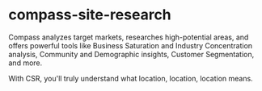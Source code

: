 # compass-site-research
Compass analyzes target markets, researches high-potential areas, and offers powerful tools like Business Saturation and Industry Concentration analysis, Community and Demographic insights, Customer Segmentation, and more.

With CSR, you'll truly understand what location, location, location means.
